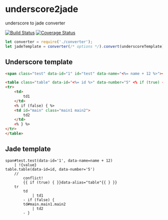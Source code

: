 # underscore2jade
underscore to jade converter

[![Build Status](https://travis-ci.org/onkin/underscore2jade.svg?branch=master)](https://travis-ci.org/onkin/underscore2jade)
[![Coverage Status](https://coveralls.io/repos/github/onkin/underscore2jade/badge.svg?branch=master)](https://coveralls.io/github/onkin/underscore2jade?branch=master)

```js
let converter = require('./converter');
let jadeTemplate = converter(/* options */).convert(underscoreTemplate);
```

## Underscore template
```html
<span class="test" data-id="1" id="test" data-name="<%= name + 12 %>"><%= value %></span>

<table class="table" data-id="<%= id %>" data-number="5" <% if (true) { %>data-alias="table"<% } %>>
<tr>
	<td>
		td1
	</td>
	<% if (false) { %>
	<td id="main" class="main1 main2">
		td2
	</td>
	<% } %>
</tr>
</table>
```

## Jade template
```jade
span#test.test(data-id='1', data-name=name + 12)
	| !{value}
table.table(data-id=id, data-number='5')
	//
		conflict!
		{{ if (true) { }}data-alias="table"{{ } }}
	tr
		td
			| td1
		- if (false) {
		td#main.main1.main2
			| td2
		- }
```
